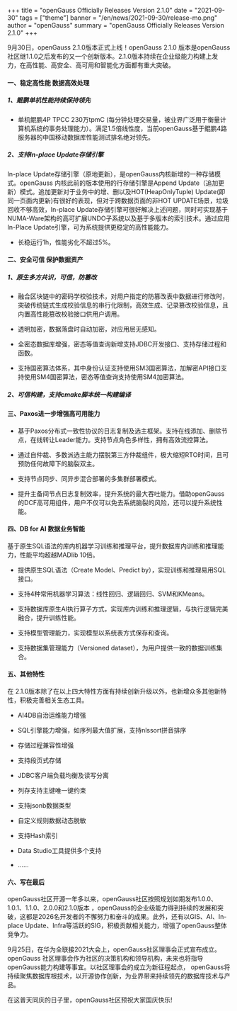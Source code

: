 +++
title = "openGauss Officially Releases Version 2.1.0"
date = "2021-09-30"
tags = ["theme"]
banner = "/en/news/2021-09-30/release-mo.png"
author = "openGauss"
summary = "openGauss Officially Releases Version 2.1.0"
+++


9月30日，openGauss 2.1.0版本正式上线！openGauss 2.1.0 版本是openGauss社区继1.1.0之后发布的又一个创新版本。2.1.0版本持续在企业级能力构建上发力，在高性能、高安全、高可用和智能化方面都有重大突破。

#### 一、稳定高性能 数据高效处理

##### 1、鲲鹏单机性能持续保持领先

* 单机鲲鹏4P TPCC 230万tpmC (每分钟处理交易量，被业界广泛用于衡量计算机系统的事务处理能力）。满足1.5倍线性度，当前openGauss基于鲲鹏4路服务器的中国移动数据库性能测试排名绝对领先。

##### 2、支持In-place Update存储引擎

In-place Update存储引擎（原地更新），是openGauss内核新增的一种存储模式。openGauss 内核此前的版本使用的行存储引擎是Append Update（追加更新）模式。追加更新对于业务中的增、删以及HOT(HeapOnlyTuple) Update(即同一页面内更新)有很好的表现，但对于跨数据页面的非HOT UPDATE场景，垃圾回收不够高效，In-place Update存储引擎可很好解决上述问题，同时可实现基于NUMA-Ware架构的高可扩展UNDO子系统以及基于多版本的索引技术。通过应用In-Place Update引擎，可为系统提供更稳定的高性能能力。

* 长稳运行1h，性能劣化不超过5%。

#### 二、安全可信 保护数据资产

##### 1、原生多方共识，可信，防篡改

* 融合区块链中的密码学校验技术，对用户指定的防篡改表中数据进行修改时，突破传统链式生成校验信息的串行化限制，高效生成、记录篡改校验信息，且内置高性能篡改校验接口供用户调用。

* 透明加密，数据落盘时自动加密，对应用层无感知。

* 全密态数据库增强，密态等值查询新增支持JDBC开发接口、支持存储过程和函数。

* 支持国密算法体系，其中身份认证支持使用SM3国密算法，加解密API接口支持使用SM4国密算法，密态等值查询支持使用SM4加密算法。

##### 2、可信构建，支持cmake脚本统一构建编译

#### 三、Paxos进一步增强高可用能力

* 基于Paxos分布式一致性协议的日志复制及选主框架。支持在线添加、删除节点，在线转让Leader能力。支持节点角色多样性，拥有高效流控算法。

* 通过自仲裁、多数派选主能力摆脱第三方仲裁组件，极大缩短RTO时间，且可预防任何故障下的脑裂双主。

* 支持节点同步、同异步混合部署的多集群部署模式。

* 提升主备间节点日志复制效率，提升系统的最大吞吐能力。借助openGauss的DCF高可用组件，用户不仅可以免去系统脑裂的风险，还可以提升系统性能。

#### 四、DB for AI 数据业务智能

基于原生SQL语法的库内机器学习训练和推理平台，提升数据库内训练和推理能力，性能平均超越MADlib 10倍。

* 提供原生SQL语法（Create Model、Predict by），实现训练和推理易用SQL接口。

* 支持4种常用机器学习算法：线性回归、逻辑回归、SVM和KMeans。

* 支持数据库原生AI执行算子方式，实现库内训练和推理逻辑，与执行逻辑完美融合，提升训练性能。

* 支持模型管理能力，实现模型以系统表方式保存和查询。

* 支持数据集管理能力（Versioned dataset），为用户提供一致的数据训练集合。

#### 五、其他特性

在 2.1.0版本除了在以上四大特性方面有持续创新升级以外，也新增众多其他新特性，积极完善相关生态工具。

* AI4DB自治运维能力增强

* SQL引擎能力增强，如序列最大值扩展，支持nlssort拼音排序

* 存储过程兼容性增强

* 支持段页式存储

* JDBC客户端负载均衡及读写分离

* 列存支持主键唯一键约束

* 支持jsonb数据类型

* 自定义规则数据动态脱敏

* 支持Hash索引

* Data Studio工具提供多个支持

* ……

#### 六、写在最后

openGauss社区开源一年多以来，openGauss社区按照规划如期发布1.0.0、1.0.1、1.1.0、2.0.0和2.1.0版本 ，openGauss的企业级能力得到持续的发展和突破，这都是2026名开发者的不懈努力和奋斗的成果。此外，还有以GIS、AI、In-place Update、Infra等活跃的SIG，积极贡献相关能力，增强了openGauss整体竞争力。


9月25日，在华为全联接2021大会上，openGauss社区理事会正式宣布成立。openGauss 社区理事会作为社区的决策机构和领导机构，未来也将指导openGauss能力构建等事宜。以社区理事会的成立为新征程起点， openGauss将持续聚焦数据库根技术，以开源协作创新，为业界带来持续领先的数据库技术与产品。

在这普天同庆的日子里，openGauss社区预祝大家国庆快乐!

